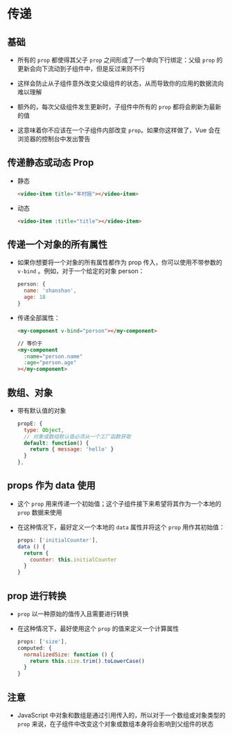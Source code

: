 # 传递

## 基础

+ 所有的 `prop` 都使得其父子 `prop` 之间形成了一个单向下行绑定：父级 `prop` 的更新会向下流动到子组件中，但是反过来则不行

+ 这样会防止从子组件意外改变父级组件的状态，从而导致你的应用的数据流向难以理解

+ 额外的，每次父级组件发生更新时，子组件中所有的 `prop` 都将会刷新为最新的值

+ 这意味着你不应该在一个子组件内部改变 `prop`。如果你这样做了，Vue 会在浏览器的控制台中发出警告

## 传递静态或动态 Prop

+ 静态

  ```html
  <video-item title="羊村摇"></video-item>
  ```

+ 动态

  ```html
  <video-item :title="title"></video-item>
  ```

## 传递一个对象的所有属性

+ 如果你想要将一个对象的所有属性都作为 prop 传入，你可以使用不带参数的 `v-bind` 。例如，对于一个给定的对象 person：

  ```js
  person: {
    name: 'shanshan',
    age: 18
  }
  ```

+ 传递全部属性：

  ```html
  <my-component v-bind="person"></my-component>
  ```

  ```html
  // 等价于
  <my-component
    :name="person.name"
    :age="person.age"
  ></my-component>
  ```

## 数组、对象

+ 带有默认值的对象

  ```js
  propE: {
    type: Object,
    // 对象或数组默认值必须从一个工厂函数获取
    default: function() {
      return { message: 'hello' }
    }
  },
  ```

## props 作为 data 使用

+ 这个 `prop` 用来传递一个初始值；这个子组件接下来希望将其作为一个本地的 `prop` 数据来使用

+ 在这种情况下，最好定义一个本地的 `data` 属性并将这个 `prop` 用作其初始值：

  ```js
  props: ['initialCounter'],
  data () {
    return {
      counter: this.initialCounter
    }
  }
  ```

## prop 进行转换

+ `prop` 以一种原始的值传入且需要进行转换

+ 在这种情况下，最好使用这个 `prop` 的值来定义一个计算属性

  ```js
  props: ['size'],
  computed: {
    normalizedSize: function () {
      return this.size.trim().toLowerCase()
    }
  }
  ```

## 注意

+ JavaScript 中对象和数组是通过引用传入的，所以对于一个数组或对象类型的 `prop` 来说，在子组件中改变这个对象或数组本身将会影响到父组件的状态
